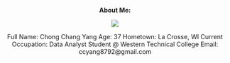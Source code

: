 <p align="center"><b>About Me:</b></p>    
<p align="center">
  <img align="center" src="https://avatars.githubusercontent.com/u/194128618?s=400&u=e8152c1efbb3906f3d196bc314d408ffbb722b3d&v=4">
  </p>    
  
<p align="center">Full Name:  Chong Chang Yang    
  Age:  37    
  Hometown:  La Crosse, WI    
  Current Occupation:  Data Analyst Student @ Western Technical College    
  Email:  ccyang8792@gmail.com
</p>


